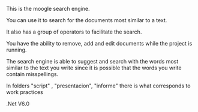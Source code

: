 This is the moogle search engine.


You can use it to search for the documents most similar to a text.

It also has a group of operators to facilitate the search.

You have the ability to remove, add and edit documents while the project is running.

The search engine is able to suggest and search with the words most similar to the text you write since it is possible that the words you write contain misspellings.

In folders "script" , "presentacion", "informe"  there is what corresponds to work practices

.Net V6.0

